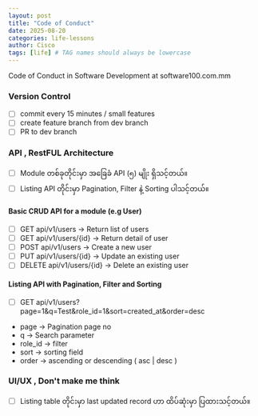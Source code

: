 ```yaml
---
layout: post
title: "Code of Conduct"
date: 2025-08-20
categories: life-lessons
author: Cisco
tags: [life] # TAG names should always be lowercase
---
```


Code of Conduct in Software Development at software100.com.mm


### Version Control

- [ ] commit every 15 minutes / small features  
- [ ] create feature branch from dev branch
- [ ] PR to dev branch

### API , RestFUL Architecture

- [ ] Module တစ်ခုတိုင်းမှာ အခြေခံ API (၅) မျိုး ရှိသင့်တယ်။
- [ ] Listing API တိုင်းမှာ Pagination, Filter နဲ့ Sorting ပါသင့်တယ်။

#### Basic CRUD API for a module (e.g User)

- [ ] GET api/v1/users -> Return list of users
- [ ] GET api/v1/users/{id} -> Return detail of user
- [ ] POST api/v1/users -> Create a new user
- [ ] PUT api/v1/users/{id} -> Update an existing user
- [ ] DELETE api/v1/users/{id} -> Delete an existing user

#### Listing API with Pagination, Filter and Sorting

- [ ] GET api/v1/users?page=1&q=Test&role_id=1&sort=created_at&order=desc

- page -> Pagination page no
- q -> Search parameter
- role_id -> filter 
- sort -> sorting field
- order -> ascending or descending ( asc | desc )


### UI/UX , Don't make me think 

- [ ] Listing table တိုင်းမှာ last updated record ဟာ ထိပ်ဆုံးမှာ ပြထားသင့်တယ်။